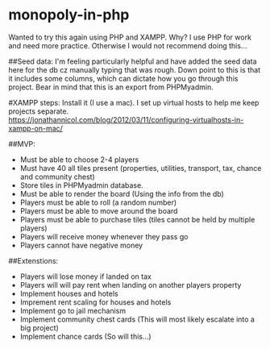 # monopoly-in-php
Wanted to try this again using PHP and XAMPP.
Why? I use PHP for work and need more practice. Otherwise I would not recommend doing this...


##Seed data:
I'm feeling particularly helpful and have added the seed data here for the db cz manually typing that was rough.
Down point to this is that it includes some columns, which can dictate how you go through this project.
Bear in mind that this is an export from PHPMyadmin.
<br>

#XAMPP steps:
Install it (I use a mac).
I set up virtual hosts to help me keep projects separate.<br>
https://jonathannicol.com/blog/2012/03/11/configuring-virtualhosts-in-xampp-on-mac/

##MVP:

- Must be able to choose 2-4 players
- Must have 40 all tiles present (properties, utilities, transport, tax, chance and community chest)
- Store tiles in PHPMyadmin database.
- Must be able to render the board (Using the info from the db)
- Players must be able to roll (a random number) 
- Players must be able to move around the board
- Players must be able to purchase tiles (tiles cannot be held by multiple players)
- Players will receive money whenever they pass go
- Players cannot have negative money

##Extenstions:

- Players will lose money if landed on tax
- Players will will pay rent when landing on another players property
- Implement houses and hotels
- Imprement rent scaling for houses and hotels
- Implement go to jail mechanism
- Implement community chest cards (This will most likely escalate into a big project)
- Implement chance cards (So will this...)
